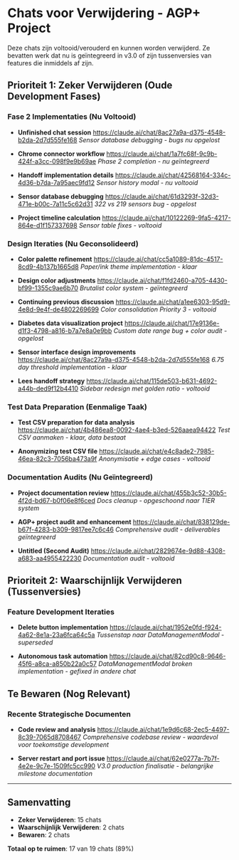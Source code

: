 # Chats voor Verwijdering - AGP+ Project

Deze chats zijn voltooid/verouderd en kunnen worden verwijderd. Ze bevatten werk dat nu is geïntegreerd in v3.0 of zijn tussenversies van features die inmiddels af zijn.

## Prioriteit 1: Zeker Verwijderen (Oude Development Fases)

### Fase 2 Implementaties (Nu Voltooid)
- **Unfinished chat session**
  https://claude.ai/chat/8ac27a9a-d375-4548-b2da-2d7d555fe168
  *Sensor database debugging - bugs nu opgelost*

- **Chrome connector workflow**
  https://claude.ai/chat/1a7fc68f-9c9b-424f-a3cc-098f9e9b69ae
  *Phase 2 completion - nu geïntegreerd*

- **Handoff implementation details**
  https://claude.ai/chat/42568164-334c-4d36-b7da-7a95aec9fd12
  *Sensor history modal - nu voltooid*

- **Sensor database debugging**
  https://claude.ai/chat/61d3293f-32d3-471e-b00c-7a11c5c62d31
  *322 vs 219 sensors bug - opgelost*

- **Project timeline calculation**
  https://claude.ai/chat/10122269-9fa5-4217-864e-d1f157337698
  *Sensor table fixes - voltooid*

### Design Iteraties (Nu Geconsolideerd)
- **Color palette refinement**
  https://claude.ai/chat/cc5a1089-81dc-4517-8cd9-4b137b1665d8
  *Paper/ink theme implementation - klaar*

- **Design color adjustments**
  https://claude.ai/chat/f1fd2460-a705-4430-bf99-1355c9ae6b70
  *Brutalist color system - geïntegreerd*

- **Continuing previous discussion**
  https://claude.ai/chat/a1ee6303-95d9-4e8d-9e4f-de4802269699
  *Color consolidation Priority 3 - voltooid*

- **Diabetes data visualization project**
  https://claude.ai/chat/17e9136e-d1f3-4798-a816-b7a7e8a0e9bb
  *Custom date range bug + color audit - opgelost*

- **Sensor interface design improvements**
  https://claude.ai/chat/8ac27a9a-d375-4548-b2da-2d7d555fe168
  *6.75 day threshold implementation - klaar*

- **Lees handoff strategy**
  https://claude.ai/chat/115de503-b631-4692-a44b-ded9f12b4410
  *Sidebar redesign met golden ratio - voltooid*

### Test Data Preparation (Eenmalige Taak)
- **Test CSV preparation for data analysis**
  https://claude.ai/chat/4b486ea8-0092-4ae4-b3ed-526aaea94422
  *Test CSV aanmaken - klaar, data bestaat*

- **Anonymizing test CSV file**
  https://claude.ai/chat/e4c8ade2-7985-46ea-82c3-7056ba473a9f
  *Anonymisatie + edge cases - voltooid*

### Documentation Audits (Nu Geïntegreerd)
- **Project documentation review**
  https://claude.ai/chat/455b3c52-30b5-4f2d-bd67-b0f06e8f6ced
  *Docs cleanup - opgeschoond naar TIER system*

- **AGP+ project audit and enhancement**
  https://claude.ai/chat/838129de-b67f-4283-b309-9817ee7c6c46
  *Comprehensive audit - deliverables geïntegreerd*

- **Untitled (Second Audit)**
  https://claude.ai/chat/2829674e-9d88-4308-a683-aa4955422230
  *Documentation audit - voltooid*

## Prioriteit 2: Waarschijnlijk Verwijderen (Tussenversies)

### Feature Development Iteraties
- **Delete button implementation**
  https://claude.ai/chat/1952e0fd-f924-4a62-8e1a-23a6fca64c5a
  *Tussenstap naar DataManagementModal - superseded*

- **Autonomous task automation**
  https://claude.ai/chat/82cd90c8-9646-45f6-a8ca-a850b22a0c57
  *DataManagementModal broken implementation - gefixed in andere chat*

## Te Bewaren (Nog Relevant)

### Recente Strategische Documenten
- **Code review and analysis**
  https://claude.ai/chat/1e9d6c68-2ec5-4497-8c39-7065d8708467
  *Comprehensive codebase review - waardevol voor toekomstige development*

- **Server restart and port issue**
  https://claude.ai/chat/62e0277a-7b7f-4e2e-9c7e-1509fc5cc990
  *V3.0 production finalisatie - belangrijke milestone documentation*

---

## Samenvatting
- **Zeker Verwijderen**: 15 chats
- **Waarschijnlijk Verwijderen**: 2 chats  
- **Bewaren**: 2 chats

**Totaal op te ruimen**: 17 van 19 chats (89%)
